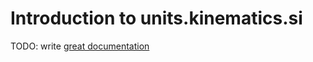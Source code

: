 # Introduction to units.kinematics.si

TODO: write [great documentation](http://jacobian.org/writing/great-documentation/what-to-write/)
